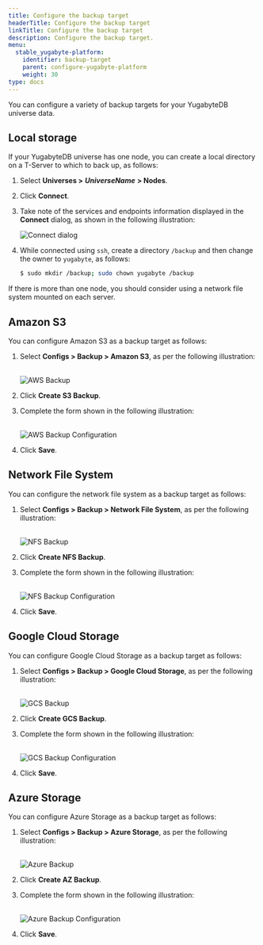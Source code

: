 ```yaml
---
title: Configure the backup target
headerTitle: Configure the backup target
linkTitle: Configure the backup target
description: Configure the backup target.
menu:
  stable_yugabyte-platform:
    identifier: backup-target
    parent: configure-yugabyte-platform
    weight: 30
type: docs
---
```


You can configure a variety of backup targets for your YugabyteDB universe data.

## Local storage

If your YugabyteDB universe has one node, you can create a local directory on a T-Server to which to back up, as follows:

1. Select **Universes >** ***UniverseName*** **> Nodes**.

2. Click **Connect**.

3. Take note of the services and endpoints information displayed in the **Connect** dialog, as shown in the following illustration:

    ![Connect dialog](/images/yp/cloud-provider-local-backup1.png)

4. While connected using `ssh`, create a directory `/backup` and then change the owner to `yugabyte`, as follows:

    ```sh
    $ sudo mkdir /backup; sudo chown yugabyte /backup
    ```

If there is more than one node, you should consider using a network file system mounted on each server.

## Amazon S3

You can configure Amazon S3 as a backup target as follows:

1. Select **Configs > Backup > Amazon S3**, as per the following illustration:<br><br>

   ![AWS Backup](/images/yp/cloud-provider-config-backup-aws1.png)

2. Click **Create S3 Backup**.

3. Complete the form shown in the following illustration:<br><br>

   ![AWS Backup Configuration](/images/yp/cloud-provider-config-backup-aws2.png)

4. Click **Save**.

## Network File System

You can configure the network file system as a backup target as follows:

1. Select **Configs > Backup > Network File System**, as per the following illustration:<br><br>

   ![NFS Backup](/images/yp/cloud-provider-config-backup-nfs1.png)

2. Click **Create NFS Backup**.

3. Complete the form shown in the following illustration:<br><br>

   ![NFS Backup Configuration](/images/yp/cloud-provider-config-backup-nfs2.png)

4. Click **Save**.

## Google Cloud Storage

You can configure Google Cloud Storage as a backup target as follows:

1. Select **Configs > Backup > Google Cloud Storage**, as per the following illustration:<br><br>

   ![GCS Backup](/images/yp/cloud-provider-config-backup-gcs1.png)

2. Click **Create GCS Backup**.

3. Complete the form shown in the following illustration:<br><br>

   ![GCS Backup Configuration](/images/yp/cloud-provider-config-backup-gcs2.png)

4. Click **Save**.

## Azure Storage

You can configure Azure Storage as a backup target as follows:

1. Select **Configs > Backup > Azure Storage**, as per the following illustration:<br><br>

   ![Azure Backup](/images/yp/cloud-provider-config-backup-az1.png)

2. Click **Create AZ Backup**.

3. Complete the form shown in the following illustration:<br><br>

   ![Azure Backup Configuration](/images/yp/cloud-provider-config-backup-az2.png)

4. Click **Save**.
